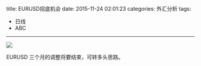 title: EURUSD招底机会
date: 2015-11-24 02:01:23
categories: 外汇分析
tags:
- 日线
- ABC
---
![](http://eurusd.qiniudn.com/111.png)

EURUSD 三个月的调整将要结束，可转多头思路。

